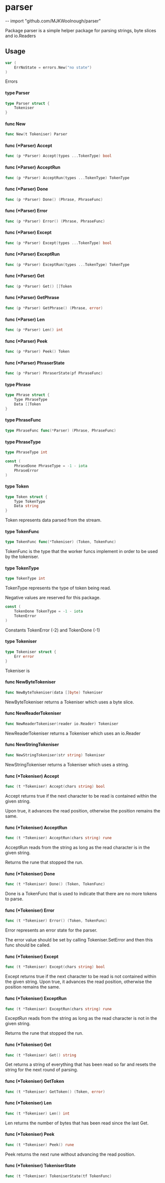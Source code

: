 # parser
--
    import "github.com/MJKWoolnough/parser"

Package parser is a simple helper package for parsing strings, byte slices and
io.Readers

## Usage

```go
var (
	ErrNoState = errors.New("no state")
)
```
Errors

#### type Parser

```go
type Parser struct {
	Tokeniser
}
```


#### func  New

```go
func New(t Tokeniser) Parser
```

#### func (*Parser) Accept

```go
func (p *Parser) Accept(types ...TokenType) bool
```

#### func (*Parser) AcceptRun

```go
func (p *Parser) AcceptRun(types ...TokenType) TokenType
```

#### func (*Parser) Done

```go
func (p *Parser) Done() (Phrase, PhraseFunc)
```

#### func (*Parser) Error

```go
func (p *Parser) Error() (Phrase, PhraseFunc)
```

#### func (*Parser) Except

```go
func (p *Parser) Except(types ...TokenType) bool
```

#### func (*Parser) ExceptRun

```go
func (p *Parser) ExceptRun(types ...TokenType) TokenType
```

#### func (*Parser) Get

```go
func (p *Parser) Get() []Token
```

#### func (*Parser) GetPhrase

```go
func (p *Parser) GetPhrase() (Phrase, error)
```

#### func (*Parser) Len

```go
func (p *Parser) Len() int
```

#### func (*Parser) Peek

```go
func (p *Parser) Peek() Token
```

#### func (*Parser) PhraserState

```go
func (p *Parser) PhraserState(pf PhraseFunc)
```

#### type Phrase

```go
type Phrase struct {
	Type PhraseType
	Data []Token
}
```


#### type PhraseFunc

```go
type PhraseFunc func(*Parser) (Phrase, PhraseFunc)
```


#### type PhraseType

```go
type PhraseType int
```


```go
const (
	PhraseDone PhraseType = -1 - iota
	PhraseError
)
```

#### type Token

```go
type Token struct {
	Type TokenType
	Data string
}
```

Token represents data parsed from the stream.

#### type TokenFunc

```go
type TokenFunc func(*Tokeniser) (Token, TokenFunc)
```

TokenFunc is the type that the worker funcs implement in order to be used by the
tokeniser.

#### type TokenType

```go
type TokenType int
```

TokenType represents the type of token being read.

Negative values are reserved for this package.

```go
const (
	TokenDone TokenType = -1 - iota
	TokenError
)
```
Constants TokenError (-2) and TokenDone (-1)

#### type Tokeniser

```go
type Tokeniser struct {
	Err error
}
```

Tokeniser is

#### func  NewByteTokeniser

```go
func NewByteTokeniser(data []byte) Tokeniser
```
NewByteTokeniser returns a Tokeniser which uses a byte slice.

#### func  NewReaderTokeniser

```go
func NewReaderTokeniser(reader io.Reader) Tokeniser
```
NewReaderTokeniser returns a Tokeniser which uses an io.Reader

#### func  NewStringTokeniser

```go
func NewStringTokeniser(str string) Tokeniser
```
NewStringTokeniser returns a Tokeniser which uses a string.

#### func (*Tokeniser) Accept

```go
func (t *Tokeniser) Accept(chars string) bool
```
Accept returns true if the next character to be read is contained within the
given string.

Upon true, it advances the read position, otherwise the position remains the
same.

#### func (*Tokeniser) AcceptRun

```go
func (t *Tokeniser) AcceptRun(chars string) rune
```
AcceptRun reads from the string as long as the read character is in the given
string.

Returns the rune that stopped the run.

#### func (*Tokeniser) Done

```go
func (t *Tokeniser) Done() (Token, TokenFunc)
```
Done is a TokenFunc that is used to indicate that there are no more tokens to
parse.

#### func (*Tokeniser) Error

```go
func (t *Tokeniser) Error() (Token, TokenFunc)
```
Error represents an error state for the parser.

The error value should be set by calling Tokeniser.SetError and then this func
should be called.

#### func (*Tokeniser) Except

```go
func (t *Tokeniser) Except(chars string) bool
```
Except returns true if the next character to be read is not contained within the
given string. Upon true, it advances the read position, otherwise the position
remains the same.

#### func (*Tokeniser) ExceptRun

```go
func (t *Tokeniser) ExceptRun(chars string) rune
```
ExceptRun reads from the string as long as the read character is not in the
given string.

Returns the rune that stopped the run.

#### func (*Tokeniser) Get

```go
func (t *Tokeniser) Get() string
```
Get returns a string of everything that has been read so far and resets the
string for the next round of parsing.

#### func (*Tokeniser) GetToken

```go
func (t *Tokeniser) GetToken() (Token, error)
```

#### func (*Tokeniser) Len

```go
func (t *Tokeniser) Len() int
```
Len returns the number of bytes that has been read since the last Get.

#### func (*Tokeniser) Peek

```go
func (t *Tokeniser) Peek() rune
```
Peek returns the next rune without advancing the read position.

#### func (*Tokeniser) TokeniserState

```go
func (t *Tokeniser) TokeniserState(tf TokenFunc)
```
